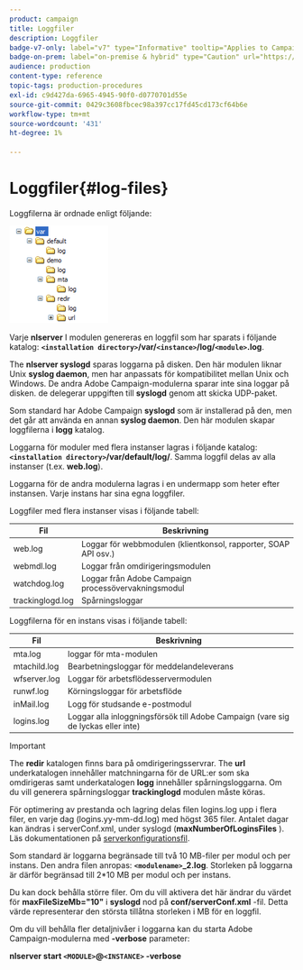 ```yaml
---
product: campaign
title: Loggfiler
description: Loggfiler
badge-v7-only: label="v7" type="Informative" tooltip="Applies to Campaign Classic v7 only"
badge-on-prem: label="on-premise & hybrid" type="Caution" url="https://experienceleague.adobe.com/docs/campaign-classic/using/installing-campaign-classic/architecture-and-hosting-models/hosting-models-lp/hosting-models.html?lang=en" tooltip="Applies to on-premise and hybrid deployments only"
audience: production
content-type: reference
topic-tags: production-procedures
exl-id: c9d427da-6965-4945-90f0-d0770701d55e
source-git-commit: 0429c3608fbcec98a397cc17fd45cd173cf64b6e
workflow-type: tm+mt
source-wordcount: '431'
ht-degree: 1%

---
```


# Loggfiler{#log-files}



Loggfilerna är ordnade enligt följande:

![](assets/d_ncs_directory.png)

Varje **nlserver** I modulen genereras en loggfil som har sparats i följande katalog: **`<installation directory>`/var/`<instance>`/log/`<module>`.log**.

The **nlserver syslogd** sparas loggarna på disken. Den här modulen liknar Unix **syslog daemon**, men har anpassats för kompatibilitet mellan Unix och Windows. De andra Adobe Campaign-modulerna sparar inte sina loggar på disken. de delegerar uppgiften till **syslogd** genom att skicka UDP-paket.

Som standard har Adobe Campaign **syslogd** som är installerad på den, men det går att använda en annan **syslog daemon**. Den här modulen skapar loggfilerna i **logg** katalog.

Loggarna för moduler med flera instanser lagras i följande katalog: **`<installation directory>`/var/default/log/**. Samma loggfil delas av alla instanser (t.ex. **web.log**).

Loggarna för de andra modulerna lagras i en undermapp som heter efter instansen. Varje instans har sina egna loggfiler.

Loggfiler med flera instanser visas i följande tabell:

| Fil | Beskrivning |
|---|---|
| web.log | Loggar för webbmodulen (klientkonsol, rapporter, SOAP API osv.) |
| webmdl.log | Loggar från omdirigeringsmodulen |
| watchdog.log | Loggar från Adobe Campaign processövervakningsmodul |
| trackinglogd.log | Spårningsloggar |

Loggfilerna för en instans visas i följande tabell:

| Fil | Beskrivning |
|---|---|
| mta.log | loggar för mta-modulen |
| mtachild.log | Bearbetningsloggar för meddelandeleverans |
| wfserver.log | Loggar för arbetsflödesservermodulen |
| runwf.log | Körningsloggar för arbetsflöde |
| inMail.log | Logg för studsande e-postmodul |
| logins.log | Loggar alla inloggningsförsök till Adobe Campaign (vare sig de lyckas eller inte) |

>[!IMPORTANT]
>
>The **redir** katalogen finns bara på omdirigeringsservrar. The **url** underkatalogen innehåller matchningarna för de URL:er som ska omdirigeras samt underkatalogen **logg** innehåller spårningsloggarna. Om du vill generera spårningsloggar **trackinglogd** modulen måste köras.

För optimering av prestanda och lagring delas filen logins.log upp i flera filer, en varje dag (logins.yy-mm-dd.log) med högst 365 filer. Antalet dagar kan ändras i serverConf.xml, under syslogd (**maxNumberOfLoginsFiles** ). Läs dokumentationen på [serverkonfigurationsfil](../../installation/using/the-server-configuration-file.md#syslogd).

Som standard är loggarna begränsade till två 10 MB-filer per modul och per instans. Den andra filen anropas: **`<modulename>`_2.log**. Storleken på loggarna är därför begränsad till 2&#42;10 MB per modul och per instans.

Du kan dock behålla större filer. Om du vill aktivera det här ändrar du värdet för **maxFileSizeMb=&quot;10&quot;** i **syslogd** nod på **conf/serverConf.xml** -fil. Detta värde representerar den största tillåtna storleken i MB för en loggfil.

Om du vill behålla fler detaljnivåer i loggarna kan du starta Adobe Campaign-modulerna med **-verbose** parameter:

**nlserver start `<MODULE>`@`<INSTANCE>` -verbose**
